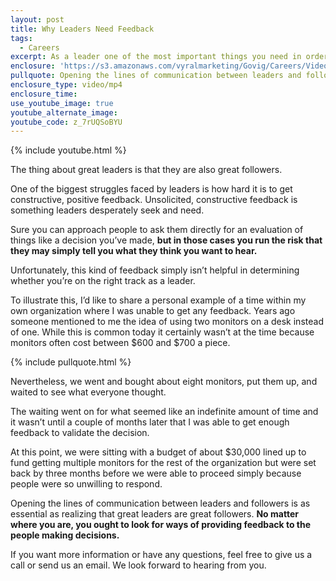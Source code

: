 ```yaml
---
layout: post
title: Why Leaders Need Feedback
tags:
  - Careers
excerpt: As a leader one of the most important things you need in order to move forward with making decisions is feedback.
enclosure: 'https://s3.amazonaws.com/vyralmarketing/Govig/Careers/Videos/2017/Why+Leaders+Need+Feedback.mp4'
pullquote: Opening the lines of communication between leaders and followers is essential.
enclosure_type: video/mp4
enclosure_time:
use_youtube_image: true
youtube_alternate_image:
youtube_code: z_7rUQSoBYU
---
```



{% include youtube.html %}

The thing about great leaders is that they are also great followers.&nbsp;

One of the biggest struggles faced by leaders is how hard it is to get constructive, positive feedback. Unsolicited, constructive feedback is something leaders desperately seek and need.&nbsp;

Sure you can approach people to ask them directly for an evaluation of things like a decision you’ve made, **but in those cases you run the risk that they may simply tell you what they think you want to hear.&nbsp;**

Unfortunately, this kind of feedback simply isn’t helpful in determining whether you’re on the right track as a leader.&nbsp;

To illustrate this, I’d like to share a personal example of a time within my own organization where I was unable to get any feedback. Years ago someone mentioned to me the idea of using two monitors on a desk instead of one. While this is common today it certainly wasn’t at the time because monitors often cost between $600 and $700 a piece. &nbsp;

{% include pullquote.html %}

Nevertheless, we went and bought about eight monitors, put them up, and waited to see what everyone thought.&nbsp;

The waiting went on for what seemed like an indefinite amount of time and it wasn’t until a couple of months later that I was able to get enough feedback to validate the decision.&nbsp;

At this point, we were sitting with a budget of about $30,000 lined up to fund getting multiple monitors for the rest of the organization but were set back by three months before we were able to proceed simply because people were so unwilling to respond.

Opening the lines of communication between leaders and followers is as essential as realizing that great leaders are great followers. **No matter where you are, you ought to look for ways of providing feedback to the people making decisions.&nbsp;**

If you want more information or have any questions, feel free to give us a call or send us an email. We look forward to hearing from you.
<br>&nbsp;
